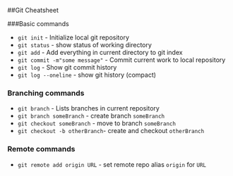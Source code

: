 ##Git Cheatsheet

###Basic commands
* `git init` - Initialize local git repository
* `git status` - show status of working directory
* `git add` - Add everything in current directory to git index
* `git commit -m"some message"` - Commit current work to local repository
* `git log` - Show git commit history
* `git log --oneline` - show git history (compact)

### Branching commands
* `git branch` - Lists branches in current repository
* `git branch someBranch` - create branch `someBranch`
* `git checkout someBranch` - move to branch `someBranch`
* `git checkout -b otherBranch`- create and checkout `otherBranch`

### Remote commands
* `git remote add origin URL` - set remote repo alias `origin` for `URL`
